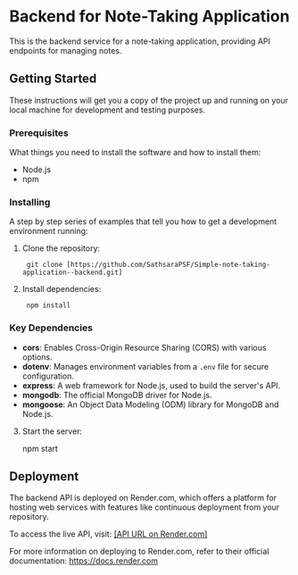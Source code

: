 
# Backend for Note-Taking Application

This is the backend service for a note-taking application, providing API endpoints for managing notes.

## Getting Started

These instructions will get you a copy of the project up and running on your local machine for development and testing purposes.

### Prerequisites

What things you need to install the software and how to install them:

- Node.js
- npm

### Installing

A step by step series of examples that tell you how to get a development environment running:

1. Clone the repository:

        git clone [https://github.com/SathsaraPSF/Simple-note-taking-application--backend.git]

2. Install dependencies:

        npm install

### Key Dependencies

- **cors**: Enables Cross-Origin Resource Sharing (CORS) with various options.
- **dotenv**: Manages environment variables from a `.env` file for secure configuration.
- **express**: A web framework for Node.js, used to build the server's API.
- **mongodb**: The official MongoDB driver for Node.js.
- **mongoose**: An Object Data Modeling (ODM) library for MongoDB and Node.js.

3. Start the server:

    npm start

## Deployment

The backend API is deployed on Render.com, which offers a platform for hosting web services with features like continuous deployment from your repository.

To access the live API, visit: [\[API URL on Render.com\]](https://simple-note-taking-application-backend-1.onrender.com)

For more information on deploying to Render.com, refer to their official documentation: https://docs.render.com
